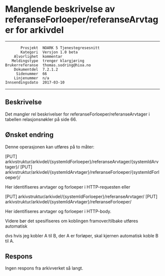 Manglende beskrivelse av referanseForloeper/referanseArvtager for arkivdel
==============================================================

 ------------------  ---------------------------------
           Prosjekt  NOARK 5 Tjenestegresesnitt
           Kategori  Versjon 1.0 beta
        Alvorlighet  kommentar
       Meldingstype  trenger klargjøring
    Brukerreferanse  thomas.sodring@hioa.no
        Dokumentdel  7.2.1.2
         Sidenummer  66
        Linjenummer  n/a
    Innsendingsdato  2017-03-10
 ------------------  ---------------------------------

Beskrivelse
-----------
Det mangler rel beskrivelser for referanseForloeper/referanseArvtager i tabellen
relasjonsnøkler på side 66.


Ønsket endring
--------------

Denne operasjonen kan utføres på to måter:

[PUT] arkivstruktur/arkivdel/{systemIdForloeper}/referanseArvtager/{systemIdArvtager}/
[PUT] arkivstruktur/arkivdel/{systemIdArvtager}/referanseForloeper/{systemIdForloeper}/

Her identifiseres arvtager og forloeper i HTTP-requesten eller

[PUT] arkivstruktur/arkivdel/{systemIdForloeper}/referanseArvtager/
[PUT] arkivstruktur/arkivdel/{systemIdArvtager}/referanseForloeper/

Her identifiseres arvtager og forloeper i HTTP-body.

Videre bør det spesifiseres om koblingen framover/tilbake utføres automatisk

dvs hvis jeg kobler A til B, der A er forløper, skal kjernen automatisk koble
B til A.

Respons
-------

Ingen respons fra arkivverket så langt.
